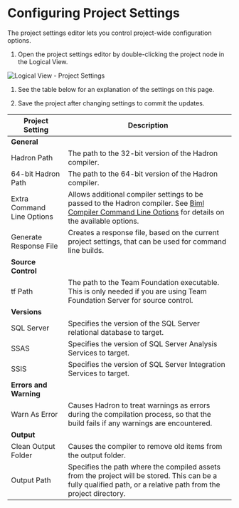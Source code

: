# Configuring Project Settings

The project settings editor lets you control project-wide configuration options.

1. Open the project settings editor by double-clicking the project node in the Logical View.

![Logical View - Project Settings](https://varigencecom.blob.core.windows.net/images-mistdocumentation/013_Step01.png)

1. See the table below for an explanation of the settings on this page.

1. Save the project after changing settings to commit the updates.

Project Setting | Description
--- | ---
 | **General**
Hadron Path | The path to the 32-bit version of the Hadron compiler.
64-bit Hadron Path | The path to the 64-bit version of the Hadron compiler.
Extra Command Line Options | Allows additional compiler settings to be passed to the Hadron compiler. See [Biml Compiler Command Line Options](biml-compiler-command-line-options.md) for details on the available options.
Generate Response File | Creates a response file, based on the current project settings, that can be used for command line builds.
 | **Source Control**
tf Path | The path to the Team Foundation executable. This is only needed if you are using Team Foundation Server for source control.
 | **Versions**
SQL Server | Specifies the version of the SQL Server relational database to target.
SSAS | Specifies the version of SQL Server Analysis Services to target.
SSIS | Specifies the version of SQL Server Integration Services to target.
 | **Errors and Warning**
Warn As Error | Causes Hadron to treat warnings as errors during the compilation process, so that the build fails if any warnings are encountered.
 | **Output**
Clean Output Folder | Causes the compiler to remove old items from the output folder.
Output Path | Specifies the path where the compiled assets from the project will be stored. This can be a fully qualified path, or a relative path  from the project directory.